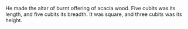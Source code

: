 He made the altar of burnt offering of acacia wood. Five cubits was its length, and five cubits its breadth. It was square, and three cubits was its height.
